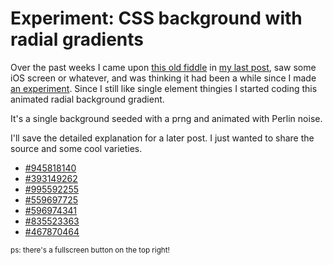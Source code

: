 <!--
  date: 2022-07-08
  modified: 2022-07-10
  slug: experiment-radialgradient
  type: post
  categories: code, JavaScript
  tags: JavaScript, cool shit, gradient
  description: A single background with radial gradients seeded with a prng and animated with Perlin noise.
  related: experiment-*
-->

# Experiment: CSS background with radial gradients

Over the past weeks I came upon [this old fiddle](http://jsfiddle.net/Sjeiti/v37cn5gk/) in [my last post](/jsfiddles), saw some iOS screen or whatever, and was thinking it had been a while since I made [an experiment](/search/experiment).
Since I still like single element thingies I started coding this animated radial background gradient.

It's a single background seeded with a prng and animated with Perlin noise.

I'll save the detailed explanation for a later post. I just wanted to share the source and some cool varieties.

- [#945818140](#945818140)
- [#393149262](#393149262)
- [#995592255](#995592255)
- [#559697725](#559697725)
- [#596974341](#596974341)
- [#835523363](#835523363)
- [#467870464](#467870464)

<small>ps: there's a fullscreen button on the top right!</small>

<pre><code data-language="javascript" data-src="/static/experiment/radialgradient.js"></code></pre>

